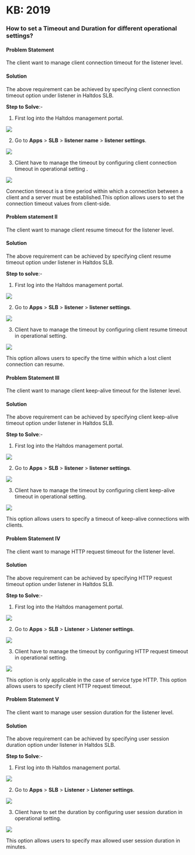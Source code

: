 # KB: 2019

### **How to set a Timeout and Duration for different operational settings?**

#### **Problem Statement**

The client want to manage client connection timeout for the listener level.

#### **Solution**

The above requirement can be achieved by specifying client connection timeout option under listener in Haltdos SLB.

**Step to Solve**:-

1. First log into the Haltdos management portal.

![](/img/adc/v7/kb/overview_kb_2019_1.png)

2. Go to **Apps** > **SLB** > **listener name** > **listener settings**.

![](/img/adc/v7/kb/settings_common_kb_2019.png)

3. Client have to manage the timeout by configuring client connection timeout in operational setting .

![](/img/adc/v7/kb/settings_kb_2019_1.png)

Connection timeout is a time period within which a connection between a client and a server must be established.This option allows users to set the connection timeout values from client-side.

#### **Problem statement II**

The client want to manage client resume timeout for the listener level.

#### **Solution**

The above requirement can be achieved by specifying client resume timeout option under listener in Haltdos SLB.

**Step to solve**:-

1. First log into the Haltdos management portal.

![](/img/adc/v7/kb/overview_kb_2019_1.png)

2. Go to **Apps** > **SLB** > **listener** > **listener settings**.

![](/img/adc/v7/kb/settings_common_kb_2019.png)

3. Client have to manage the timeout by configuring client resume timeout in operational setting.

![](/img/adc/v7/kb/settings_kb_2019_2.png)

This option allows users to specify the time within which a lost client connection can resume.

#### **Problem Statement III**

The client want to manage client keep-alive timeout for the listener level.

#### **Solution**

The above requirement can be achieved by specifying client keep-alive timeout option under listener in Haltdos SLB.

**Step to Solve**:-

1. First log into the Haltdos management portal.

![](/img/adc/v7/kb/overview_kb_2019_1.png)

2. Go to **Apps** > **SLB** > **listener** > **listener settings**.

![](/img/adc/v7/kb/settings_common_kb_2019.png)

3. Client have to manage the timeout by configuring client keep-alive timeout in operational setting.

![](/img/adc/v7/kb/settings_kb_2019_3.png)

This option allows users to specify a timeout of keep-alive connections with clients.

#### **Problem Statement IV**

The client want to manage HTTP request timeout for the listener level.

#### **Solution**

The above requirement can be achieved by specifying HTTP request timeout option under listener in Haltdos SLB.

**Step to Solve**:-

1. First log into the Haltdos management portal.

![](/img/adc/v7/kb/overview_kb_2019_1.png)

2. Go to **Apps** > **SLB** > **Listener** > **Listener settings**.

![](/img/adc/v7/kb/settings_common_kb_2019.png)

3. Client have to manage the timeout by configuring HTTP request timeout in operational setting.

![](/img/adc/v7/kb/settings_kb_2019_4.png)

This option is only applicable in the case of service type HTTP. This option allows users to specify client HTTP request timeout.

#### **Problem Statement V**

The client want to manage user session duration for the listener level.

#### **Solution**

The above requirement can be achieved by specifying user session duration option under listener in Haltdos SLB.

**Step to Solve**:-

1. First log into th Haltdos management portal.

![](/img/adc/v7/kb/overview_kb_2019_1.png)

2. Go to **Apps** > **SLB** > **Listener** > **Listener settings**.

![](/img/adc/v7/kb/settings_common_kb_2019.png)

3. Client have to set the duration by configuring user session duration in operational setting.

![](/img/adc/v7/kb/settings_kb_2019_5.png)

This option allows users to specify max allowed user session duration in minutes.